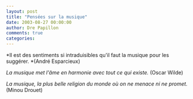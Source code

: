 ```yaml
---
layout: post
title: "Pensées sur la musique"
date: 2003-08-27 00:00:00
author: Dre Papillon
comments: true
categories: 
---
```



*Il est des sentiments si intraduisibles qu'il faut la musique pour les suggérer.  *(André Esparcieux)

*La musique met l'âme en harmonie avec tout ce qui existe.*  (Oscar Wilde)

*La musique, la plus belle religion du monde où on ne menace ni ne promet.*  (Minou Drouet)
